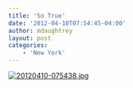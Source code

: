 ```yaml
---
title: 'So True'
date: '2012-04-10T07:54:45-04:00'
author: mdaughtrey
layout: post
categories:
    - 'New York'
---
```


[![20120410-075438.jpg](/assets/uploads/2012/04/20120410-075438.jpg)](/assets/uploads/2012/04/20120410-075438.jpg)
